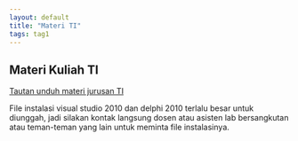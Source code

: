 ```yaml
---
layout: default
title: "Materi TI"
tags: tag1
---
```


## Materi Kuliah TI

[Tautan unduh materi jurusan TI](http://skamason.com/3ixI)

File instalasi visual studio 2010 dan delphi 2010 terlalu besar untuk diunggah, jadi silakan kontak langsung dosen atau asisten lab bersangkutan atau teman-teman yang lain untuk meminta file instalasinya.
